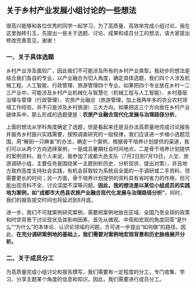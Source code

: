 ## 关于乡村产业发展小组讨论的一些想法

很高兴能够和各位优秀的同学一起学习，为了高质量、高效率完成小组讨论，我在这里抛砖引玉，先提出一些关于选题、讨论、成果和成员分工的想法，请大家提出修改完善意见，谢谢！

### 一、关于具体选题

乡村产业涉及面较广，因此我们不可能涉及所有的乡村产业类型。我初步的想法是结合我们各自的专业，以产业融合为切入角度，确定具体选题，我们四个人涉及机械工程、人工智能、行政管理、旅游管理四个专业，如果把四个专业放在乡村一二三产业中，可能涉及乡村产业机械化与智慧化（机械工程与人工智能）、乡村基层治理与管理（行政管理）、农旅产业融合（旅游管理，加上我两年多的农业农村领域工作经验，并不只是涉及乡村旅游）三大方向，如果把这三个方向放在乡村产业链体系中，那么形成的选题便是：**农旅产业融合现代化发展与治理路径分析**。

上面的想法从学科角度确定了选题，但是看起来还是没办法高质量地完成讨论报告并服务乡村振兴实践需要，按照调查研究的一般规律，我们应该进一步缩小选题范围，用“解剖一只麻雀”的办法，确定一个案例，根据骨干培养计划提供的渠道，我们可以从两个方向选择案例，一是成员暑期社会时间地点，二是骨干培养计划提供的案例资料，我个人来说，我参加了成都大邑支队（7月2日到7月13日，人文、旅游调研小组，主要任务是围绕某一主题剖析历史、分析现状、提出对策），并且地方政府高度支持社会实践，有机会获取较为系统且全面的一手调研或二手资料，但需要更长的时间；另一方面，骨干培养计划提供的资料具有省时省力的作用，但可能出现资料不全、讨论深度不深等问题。**因此，我的想法是以某位小组成员的实践地为案例，如“成都市大邑县农旅产业融合现代化发展与治理路径分析”**，同时，我们的报告提交时间也将延迟到8月底。

进一步，我们不可就案例研究案例，需要把案例地放在区域、全国乃至全球的政策和时空背景下讨论现状及其影响因素，首先从微观、中观和宏观的角度回答“是什么”“为什么”的本体论、认识论领域的问题，方可进一步提出“如何做”的路径。因此，**在充分调研案例地的基础上，我们需要对案例地宏观背景和历史脉络展开分析。**

### 二、关于成员分工

为高质量完成小组讨论和报告撰写，我们需要有一定程度的分工，专门收集、学习、分享主题某个角度的信息和知识。因此，我们需要进行成员分工。



